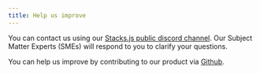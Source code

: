 ```yaml
---
title: Help us improve
---
```


You can contact us using our [Stacks.js public discord channel](https://discord.com/channels/621759717756370964/1022879438515486791). Our Subject Matter Experts (SMEs) will respond to you to clarify your questions.

You can help us improve by contributing to our product via [Github](https://github.com/hirosystems/stacks.js/blob/master/CONTRIBUTING.md).
